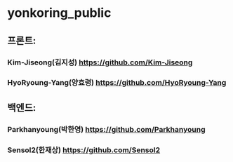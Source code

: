 # yonkoring_public

## 프론트: 
### Kim-Jiseong(김지성) https://github.com/Kim-Jiseong
### HyoRyoung-Yang(양효령) https://github.com/HyoRyoung-Yang

## 백엔드:
### Parkhanyoung(박한영) https://github.com/Parkhanyoung
### Sensol2(한재상) https://github.com/Sensol2
